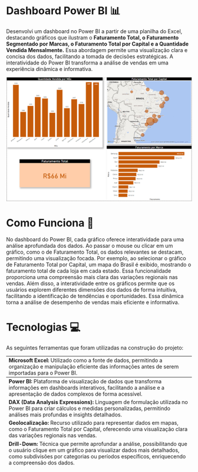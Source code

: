 # Dashboard Power BI 📊

Desenvolvi um dashboard no Power BI a partir de uma planilha do Excel, destacando gráficos que ilustram o **Faturamento Total, o Faturamento Segmentado por Marcas, o Faturamento Total por Capital e a Quantidade Vendida Mensalmente.** Essa abordagem permite uma visualização clara e concisa dos dados, facilitando a tomada de decisões estratégicas. A interatividade do Power BI transforma a análise de vendas em uma experiência dinâmica e informativa.

<div>
<img src="Dashboard/dashboardpowerbi.png" width="700px" />

# Como Funciona 📌

No dashboard do Power BI, cada gráfico oferece interatividade para uma análise aprofundada dos dados. Ao passar o mouse ou clicar em um gráfico, como o de Faturamento Total, os dados relevantes se destacam, permitindo uma visualização focada. Por exemplo, ao selecionar o gráfico de Faturamento Total por Capital, um mapa do Brasil é exibido, mostrando o faturamento total de cada loja em cada estado. Essa funcionalidade proporciona uma compreensão mais clara das variações regionais nas vendas. 
Além disso, a interatividade entre os gráficos permite que os usuários explorem diferentes dimensões dos dados de forma intuitiva, facilitando a identificação de tendências e oportunidades. Essa dinâmica torna a análise de desempenho de vendas mais eficiente e informativa.

# Tecnologias 💻
As seguintes ferramentas que foram utilizadas na construção do projeto:
<table>
  <thead>
    <tbody>
    <td> <b>Microsoft Excel:</b> Utilizado como a fonte de dados, permitindo a organização e manipulação eficiente das informações antes de serem importadas para o Power BI.</td>
  </thead>
    <thead>
      <td> <b>Power BI:</b> Plataforma de visualização de dados que transforma informações em dashboards interativos, facilitando a análise e a apresentação de dados complexos de forma acessível. </td>
    </thead>
    <thead>
      <td> <b>DAX (Data Analysis Expressions):</b> Linguagem de formulação utilizada no Power BI para criar cálculos e medidas personalizadas, permitindo análises mais profundas e insights detalhados.</td>
    <thead>
      <td> <b>Geolocalização:</b> Recurso utilizado para representar dados em mapas, como o Faturamento Total por Capital, oferecendo uma visualização clara das variações regionais nas vendas.</td>
    </thead>
    <thead>
      <td> <b>Drill-Down:</b> Técnica que permite aprofundar a análise, possibilitando que o usuário clique em um gráfico para visualizar dados mais detalhados, como subdivisões por categorias ou períodos específicos, enriquecendo a compreensão dos dados.</td>
    </thead>
  </tbody>
</table>
